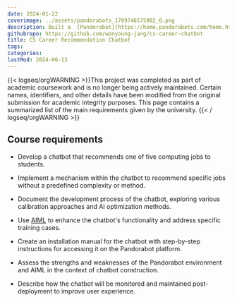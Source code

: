 ```yaml
---
date: 2024-01-22
coverimage: ../assets/pandorabots_1709746575902_0.png
description: Built a  [Pandorabot](https://home.pandorabots.com/home.html) chatbot to help students find computing jobs matching their skills, assisting a university career advisor
githubrepo: https://github.com/wonyoung-jang/cs-career-chatbot
title: CS Career Recommendation Chatbot
tags:
categories:
lastMod: 2024-06-13
---
```

{{< logseq/orgWARNING >}}This project was completed as part of academic coursework and is no longer being actively maintained. Certain names, identifiers, and other details have been modified from the original submission for academic integrity purposes. This page contains a summarized list of the main requirements given by the university.
{{< / logseq/orgWARNING >}}

## Course requirements

  + Develop a chatbot that recommends one of five computing jobs to students.

  + Implement a mechanism within the chatbot to recommend specific jobs without a predefined complexity or method.

  + Document the development process of the chatbot, exploring various calibration approaches and AI optimization methods.

  + Use [AIML](http://www.aiml.foundation/doc.html) to enhance the chatbot's functionality and address specific training cases.

  + Create an installation manual for the chatbot with step-by-step instructions for accessing it on the Pandorabot platform.

  + Assess the strengths and weaknesses of the Pandorabot environment and AIML in the context of chatbot construction.

  + Describe how the chatbot will be monitored and maintained post-deployment to improve user experience.
